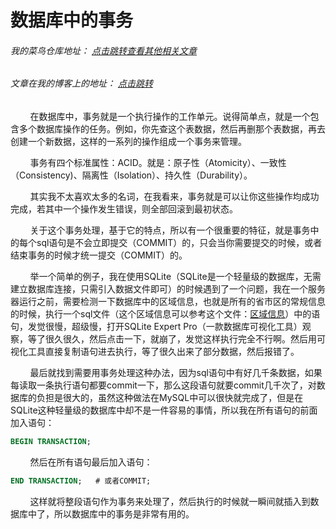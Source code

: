 # 数据库中的事务
###### 我的菜鸟仓库地址： [点击跳转查看其他相关文章](https://github.com/ershing/RookieAngle "菜鸟仓库")
###### 文章在我的博客上的地址： [点击跳转](http://www.ershing.cn/transaction/ "点击我")

        在数据库中，事务就是一个执行操作的工作单元。说得简单点，就是一个包含多个数据库操作的任务。例如，你先查这个表数据，然后再删那个表数据，再去创建一个新数据，这样的一系列的操作组成一个事务来管理。

        事务有四个标准属性：ACID。就是：原子性（Atomicity）、一致性（Consistency)、隔离性（Isolation）、持久性（Durability）。

        其实我不太喜欢太多的名词，在我看来，事务就是可以让你这些操作均成功完成，若其中一个操作发生错误，则全部回滚到最初状态。

        关于这个事务处理，基于它的特点，所以有一个很重要的特征，就是事务中的每个sql语句是不会立即提交（COMMIT）的，只会当你需要提交的时候，或者结束事务的时候才统一提交（COMMIT）的。

        举一个简单的例子，我在使用SQLite（SQLite是一个轻量级的数据库，无需建立数据库连接，只需引入数据文件即可）的时候遇到了一个问题，我在一个服务器运行之前，需要检测一下数据库中的区域信息，也就是所有的省市区的常规信息的时候，执行一个sql文件（这个区域信息可以参考这个文件：[区域信息](https://github.com/ershing/RookieAngle/blob/master/database/area.sql)）中的语句，发觉很慢，超级慢，打开SQLite Expert Pro（一款数据库可视化工具）观察，等了很久很久，然后点击一下，就崩了，发觉这样执行完全不行啊。然后用可视化工具直接复制语句进去执行，等了很久出来了部分数据，然后报错了。

        最后就找到需要用事务处理这种办法，因为sql语句中有好几千条数据，如果每读取一条执行语句都要commit一下，那么这段语句就要commit几千次了，对数据库的负担是很大的，虽然这种做法在MySQL中可以很快就完成了，但是在SQLite这种轻量级的数据库中却不是一件容易的事情，所以我在所有语句的前面加入语句：
```sql
BEGIN TRANSACTION;
```
        然后在所有语句最后加入语句：
```sql
END TRANSACTION;   # 或者COMMIT;
```
        这样就将整段语句作为事务来处理了，然后执行的时候就一瞬间就插入到数据库中了，所以数据库中的事务是非常有用的。